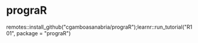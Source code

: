 # prograR

remotes::install_github("cgamboasanabria/prograR");learnr::run_tutorial("R101", package = "prograR")
